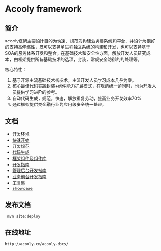 Acooly framework
====

## 简介

acooly框架主要设计目的为快速，规范的构建业务层系统和平台，并设计为很好的支持高伸缩性，既可以支持单进程独立系统的构建和开发，也可以支持基于SOA的服务体系开发和整合。在基础技术和安全性方面，解放开发人员研究成本，由框架提供所有基础技术的选项，封装，常规安全防御的的处理等。

核心特性：

1. 基于开源主流基础技术栈技术，主流开发人员学习成本几乎为零。
2. 核心最佳代码实践封装+组件能力扩展模式，在规范统一的同时，也为开发人员提供学习进阶的参考。
3. 自动代码生成，规范，快速，解放重复劳动，提高业务开发效率70%
4. 通过框架提供类金融行业的应用级安全统一处理。

## 文档

* [开发环境](src/site/markdown/env.md)
* [快速开始](src/site/markdown/quickstart.md)
* [开发规范](src/site/markdown/spec.md)
* [代码生成](src/site/markdown/acooly-coder.md)
* [框架组件及组件库](src/site/markdown/components.md)
* [开发指南](src/site/markdown/acooly-guide.md)
* [管理后台开发指南](src/site/markdown/acooly-guide-boss.md)
* [业务前台开发指南](src/site/markdown/acooly-guide-portal.md)
* [工具集](https://gitlab.acooly.cn/acoolys/acooly-script/)
* [showcase](https://gitlab.acooly.cn/acoolys/acooly-showcase/)

## 发布文档

     mvn site:deploy

## 在线地址

    http://acooly.cn/acooly-docs/